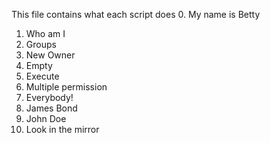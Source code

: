 This file contains what each script does
0. My name is Betty
1. Who am I
2. Groups
3. New Owner
4. Empty
5. Execute
6. Multiple permission
7. Everybody!
8. James Bond
9. John Doe
10. Look in the mirror
